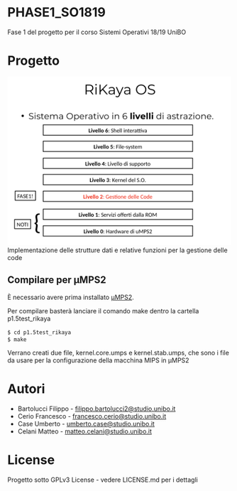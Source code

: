 # PHASE1_SO1819
Fase 1 del progetto per il corso Sistemi Operativi 18/19 UniBO 

# Progetto 
![Alt text](/SchemaOS.png)
Implementazione delle strutture dati e relative funzioni per la gestione delle code


## Compilare per μMPS2
È necessario avere prima installato [μMPS2](https://github.com/tjonjic/umps).

Per compilare basterà lanciare il comando make dentro la cartella p1.5test_rikaya
```
$ cd p1.5test_rikaya 
$ make 
``` 
Verrano creati due file, kernel.core.umps e kernel.stab.umps, che sono i file da usare per la configurazione della macchina MIPS in μMPS2

# Autori
 * Bartolucci Filippo - filippo.bartolucci2@studio.unibo.it
 * Cerio Francesco - francesco.cerio@studio.unibo.it
 * Case Umberto - umberto.case@studio.unibo.it
 * Celani Matteo - matteo.celani@studio.unibo.it

 
# License 
Progetto sotto GPLv3 License - vedere LICENSE.md per i dettagli
